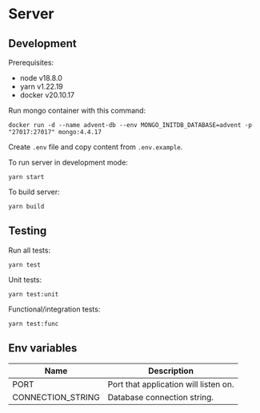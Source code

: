 # Server

## Development
Prerequisites:
* node v18.8.0
* yarn v1.22.19
* docker v20.10.17

Run mongo container with this command:
```
docker run -d --name advent-db --env MONGO_INITDB_DATABASE=advent -p "27017:27017" mongo:4.4.17
```

Create `.env` file and copy content from `.env.example`.

To run server in development mode:
```
yarn start
```

To build server:
```
yarn build
```

## Testing
Run all tests:
```
yarn test
```

Unit tests:
```
yarn test:unit
```

Functional/integration tests:
```
yarn test:func
```

## Env variables

|Name              |Description                           |
|------------------|--------------------------------------|
|PORT              |Port that application will listen on. |
|CONNECTION_STRING |Database connection string.           |

